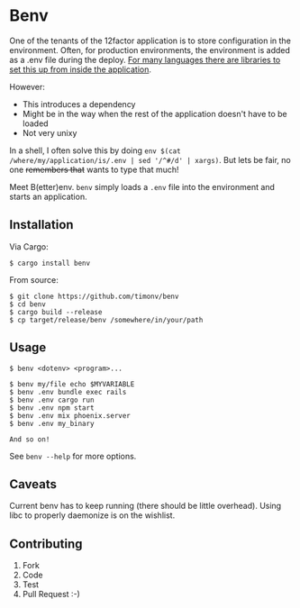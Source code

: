 # Benv

One of the tenants of the 12factor application is to store configuration in the environment. Often, for production environments, the environment is added
as a .env file during the deploy. [For many languages there are libraries to set this up from inside the application](https://github.com/search?utf8=%E2%9C%93&q=dotenv).

However:

* This introduces a dependency
* Might be in the way when the rest of the application doesn't have to be loaded
* Not very unixy

In a shell, I often solve this by doing `env $(cat /where/my/application/is/.env | sed '/^#/d' | xargs)`. But lets be fair, no one ~~remembers that~~ wants to type that much!

Meet B(etter)env. `benv` simply loads a `.env` file into the environment and starts an application.

## Installation

Via Cargo:

```
$ cargo install benv
```

From source:

```
$ git clone https://github.com/timonv/benv
$ cd benv
$ cargo build --release
$ cp target/release/benv /somewhere/in/your/path
```

## Usage

```
$ benv <dotenv> <program>...

$ benv my/file echo $MYVARIABLE
$ benv .env bundle exec rails
$ benv .env cargo run
$ benv .env npm start
$ benv .env mix phoenix.server
$ benv .env my_binary

And so on!
```

See `benv --help` for more options.

## Caveats

Current benv has to keep running (there should be little overhead). Using libc to properly daemonize is on the wishlist.

## Contributing

1. Fork
2. Code
3. Test
4. Pull Request :-)
